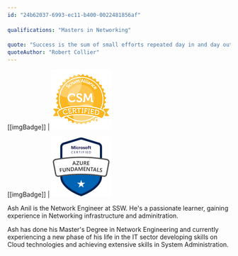 ```yaml
---
id: "24b62037-6993-ec11-b400-0022481856af"

qualifications: "Masters in Networking"

quote: "Success is the sum of small efforts repeated day in and day out."
quoteAuthor: "Robert Collier"
---
```

[[imgBadge]]
| ![](../badges/Certification-scrumalliance-master.png)  

[[imgBadge]]
| ![](../badges/Certification-microsoft-azure-fundamentals.png)  

Ash Anil is the Network Engineer at SSW. He's a passionate learner, gaining experience in Networking infrastructure and adminitration.

Ash has done his Master's Degree in Network Engineering and currently experiencing a new phase of his life in the IT sector developing skills on Cloud technologies and achieving extensive skills in System Administration.

